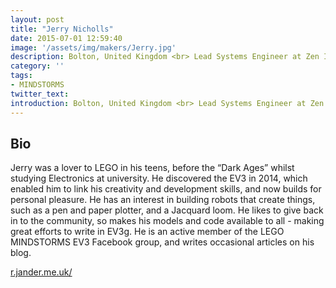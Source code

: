 ```yaml
---
layout: post
title: "Jerry Nicholls"
date: 2015-07-01 12:59:40
image: '/assets/img/makers/Jerry.jpg'
description: Bolton, United Kingdom <br> Lead Systems Engineer at Zen Internet
category: ''
tags:
- MINDSTORMS
twitter_text:
introduction: Bolton, United Kingdom <br> Lead Systems Engineer at Zen Internet
---
```




## Bio

Jerry was a lover to LEGO in his teens, before the “Dark Ages” whilst studying Electronics at university. He discovered the EV3 in 2014, which enabled him to link his creativity and development skills, and now builds for personal pleasure. He has an interest in building robots that create things, such as a pen and paper plotter, and a Jacquard loom. He likes to give back in to the community, so makes his models and code available to all - making great efforts to write in EV3g. He is an active member of the LEGO MINDSTORMS EV3 Facebook group, and writes occasional articles on his blog.

[r.jander.me.uk/](https://r.jander.me.uk/)
